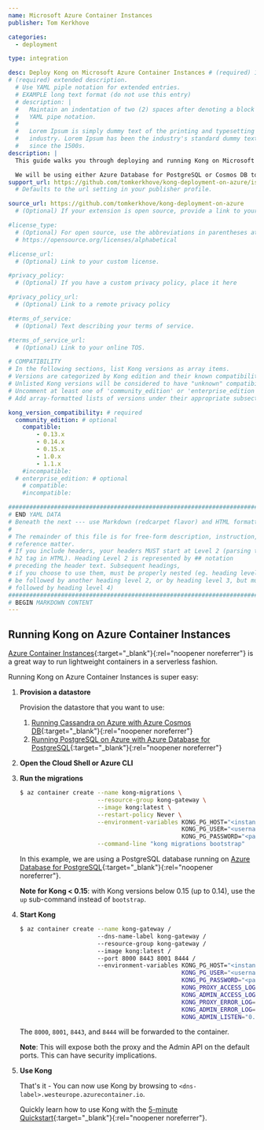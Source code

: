 ```yaml
---
name: Microsoft Azure Container Instances
publisher: Tom Kerkhove

categories:
  - deployment

type: integration

desc: Deploy Kong on Microsoft Azure Container Instances # (required) 1-liner description; max 80 chars
# (required) extended description.
  # Use YAML piple notation for extended entries.
  # EXAMPLE long text format (do not use this entry)
  # description: |
  #   Maintain an indentation of two (2) spaces after denoting a block with
  #   YAML pipe notation.
  #
  #   Lorem Ipsum is simply dummy text of the printing and typesetting
  #   industry. Lorem Ipsum has been the industry's standard dummy text ever
  #   since the 1500s.
description: |
  This guide walks you through deploying and running Kong on Microsoft Azure Container Instances.

  We will be using either Azure Database for PostgreSQL or Cosmos DB to store the gateway configuration.
support_url: https://github.com/tomkerkhove/kong-deployment-on-azure/issues
  # Defaults to the url setting in your publisher profile.

source_url: https://github.com/tomkerkhove/kong-deployment-on-azure
  # (Optional) If your extension is open source, provide a link to your code.

#license_type:
  # (Optional) For open source, use the abbreviations in parentheses at:
  # https://opensource.org/licenses/alphabetical

#license_url:
  # (Optional) Link to your custom license.

#privacy_policy:
  # (Optional) If you have a custom privacy policy, place it here

#privacy_policy_url:
  # (Optional) Link to a remote privacy policy

#terms_of_service:
  # (Optional) Text describing your terms of service.

#terms_of_service_url:
  # (Optional) Link to your online TOS.

# COMPATIBILITY
# In the following sections, list Kong versions as array items.
# Versions are categorized by Kong edition and their known compatibility.
# Unlisted Kong versions will be considered to have "unknown" compatibility.
# Uncomment at least one of 'community_edition' or 'enterprise_edition'.
# Add array-formatted lists of versions under their appropriate subsection.

kong_version_compatibility: # required
  community_edition: # optional
    compatible:
        - 0.13.x
        - 0.14.x
        - 0.15.x
        - 1.0.x
        - 1.1.x
    #incompatible:
  # enterprise_edition: # optional
    # compatible:
    #incompatible:

###############################################################################
# END YAML DATA
# Beneath the next --- use Markdown (redcarpet flavor) and HTML formatting only.
#
# The remainder of this file is for free-form description, instruction, and
# reference matter.
# If you include headers, your headers MUST start at Level 2 (parsing to
# h2 tag in HTML). Heading Level 2 is represented by ## notation
# preceding the header text. Subsequent headings,
# if you choose to use them, must be properly nested (eg. heading level 2 may
# be followed by another heading level 2, or by heading level 3, but must NOT be
# followed by heading level 4)
###############################################################################
# BEGIN MARKDOWN CONTENT
---
```


## Running Kong on Azure Container Instances
[Azure Container Instances](https://docs.microsoft.com/en-us/azure/container-instances/container-instances-overview){:target="_blank"}{:rel="noopener noreferrer"} is a great way to run lightweight containers in a serverless fashion.

Running Kong on Azure Container Instances is super easy:

1. **Provision a datastore**

    Provision the datastore that you want to use:
    1. [Running Cassandra on Azure with Azure Cosmos DB](/hub/tomkerkhove/microsoft_azure/#running-cassandra-on-azure-with-azure-cosmos-db){:target="_blank"}{:rel="noopener noreferrer"}
    1. [Running PostgreSQL on Azure with Azure Database for PostgreSQL](/hub/tomkerkhove/microsoft_azure/#running-postgresql-on-azure-with-azure-database-for-postgresql){:target="_blank"}{:rel="noopener noreferrer"}

1. **Open the Cloud Shell or Azure CLI**

1. **Run the migrations**

    ```bash
    $ az container create --name kong-migrations \
                          --resource-group kong-gateway \
                          --image kong:latest \
                          --restart-policy Never \
                          --environment-variables KONG_PG_HOST="<instance-name>.postgres.database.azure.com" \
                                                  KONG_PG_USER="<username>" \
                                                  KONG_PG_PASSWORD="<password>" \
                          --command-line "kong migrations bootstrap"
    ```
    In this example, we are using a PostgreSQL database running on [Azure Database for PostgreSQL](/hub/tomkerkhove/microsoft_azure/#running-postgresql-on-azure-with-azure-database-for-postgresql){:target="_blank"}{:rel="noopener noreferrer"}.

    **Note for Kong < 0.15**: with Kong versions below 0.15 (up to 0.14), use
    the `up` sub-command instead of `bootstrap`.

1. **Start Kong**

    ```bash
    $ az container create --name kong-gateway /
                          --dns-name-label kong-gateway /
                          --resource-group kong-gateway /
                          --image kong:latest /
                          --port 8000 8443 8001 8444 /
                          --environment-variables KONG_PG_HOST="<instance-name>.postgres.database.azure.com" /
                                                  KONG_PG_USER="<username>" /
                                                  KONG_PG_PASSWORD="<password>" /
                                                  KONG_PROXY_ACCESS_LOG="/dev/stdout" /
                                                  KONG_ADMIN_ACCESS_LOG="/dev/stdout" /
                                                  KONG_PROXY_ERROR_LOG="/dev/stderr" /
                                                  KONG_ADMIN_ERROR_LOG="/dev/stderr" /
                                                  KONG_ADMIN_LISTEN="0.0.0.0:8001, 0.0.0.0:8444 ssl"
    ```

    The `8000`, `8001`, `8443`, and `8444` will be forwarded to the container.

    <div class="alert alert-warning">
        <strong>Note</strong>: This will expose both the proxy and the Admin API on the default ports. This can have security implications.
    </div>

1. **Use Kong**

    That's it - You can now use Kong by browsing to `<dns-label>.westeurope.azurecontainer.io`.

    Quickly learn how to use Kong with the [5-minute Quickstart](/gateway-oss/latest/getting-started/quickstart){:target="_blank"}{:rel="noopener noreferrer"}.
